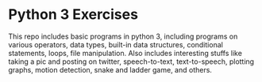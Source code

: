 # Python 3 Exercises

This repo includes basic programs in python 3, including programs on various operators, data types, built-in data structures, conditional statements, loops, file manipulation. Also includes interesting stuffs like taking a pic and posting on twitter, speech-to-text, text-to-speech, plotting graphs, motion detection, snake and ladder game, and others.
